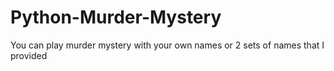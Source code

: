 # Python-Murder-Mystery
You can play murder mystery with your own names or 2 sets of names that I provided 
